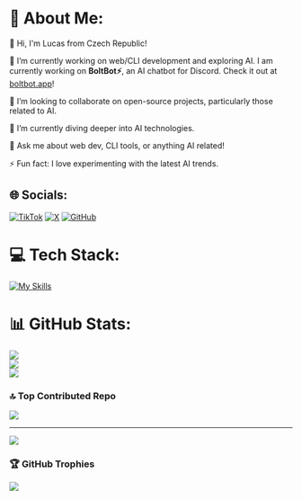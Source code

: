 # 💫 About Me:

👋 Hi, I'm Lucas from Czech Republic!

🔭 I’m currently working on web/CLI development and exploring AI. I am currently working on **BoltBot⚡**, an AI chatbot for Discord. Check it out at [boltbot.app](https://boltbot.app)!

👯 I’m looking to collaborate on open-source projects, particularly those related to AI.

🌱 I’m currently diving deeper into AI technologies.

💬 Ask me about web dev, CLI tools, or anything AI related!

⚡ Fun fact: I love experimenting with the latest AI trends.

## 🌐 Socials:
[![TikTok](https://img.shields.io/badge/TikTok-%23000000.svg?logo=TikTok&logoColor=white)](https://tiktok.com/pr1ncx)
[![X](https://img.shields.io/badge/X-black.svg?logo=X&logoColor=white)](https://x.com/vibranq)
[![GitHub](https://img.shields.io/badge/GitHub-100000?style=for-the-badge&logo=github&logoColor=white)](https://github.com/LucasCzechia)

# 💻 Tech Stack:
[![My Skills](https://skillicons.dev/icons?i=javascript,typescript,nodejs,html,css,react,nextjs,vercel,linux,git,github,figma&)](https://skillicons.dev)

# 📊 GitHub Stats:
![](https://github-readme-stats.vercel.app/api?username=LucasCzechia&theme=onedark&hide_border=true&include_all_commits=true&count_private=true)<br/>
![](https://github-readme-streak-stats.herokuapp.com/?user=LucasCzechia&theme=onedark&hide_border=true)<br/>
![](https://github-readme-stats.vercel.app/api/top-langs/?username=LucasCzechia&theme=onedark&hide_border=true&include_all_commits=true&count_private=true&layout=compact)

### 🔝 Top Contributed Repo
![](https://github-contributor-stats.vercel.app/api?username=LucasCzechia&limit=5&theme=onedark&combine_all_yearly_contributions=true&hide_border=true)

---
[![](https://visitcount.itsvg.in/api?id=LucasCzechia&icon=0&color=0)](https://visitcount.itsvg.in)

### 🏆 GitHub Trophies
![](https://github-profile-trophy.vercel.app/?username=LucasCzechia&theme=onedark&hide_border=true)
